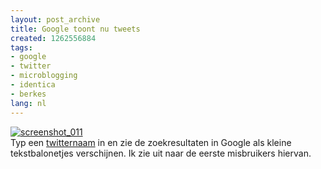 ```yaml
---
layout: post_archive
title: Google toont nu tweets
created: 1262556884
tags:
- google
- twitter
- microblogging
- identica
- berkes
lang: nl
---
```

[![screenshot_011](http://flickr.webschuur.com//data/moblog/web/screenshot_011.png "screenshot_011")](http://flickr.webschuur.com//moblog/#screenshot_011.png)<br />Typ een [twitternaam](http://www.google.com/search?ie=UTF-8&oe=UTF-8&sourceid=navclient&gfns=1&q=berkes) in en zie de zoekresultaten in Google als kleine tekstbalonetjes verschijnen. Ik zie uit naar de eerste misbruikers hiervan. 
